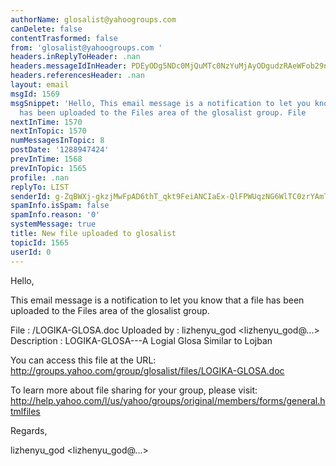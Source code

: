 ```yaml
---
authorName: glosalist@yahoogroups.com
canDelete: false
contentTrasformed: false
from: 'glosalist@yahoogroups.com '
headers.inReplyToHeader: .nan
headers.messageIdInHeader: PDEyODg5NDc0MjQuMTc0NzYuMjAyODgudzRAeWFob29ncm91cHMuY29tPg==
headers.referencesHeader: .nan
layout: email
msgId: 1569
msgSnippet: 'Hello, This email message is a notification to let you know that a file
  has been uploaded to the Files area of the glosalist group. File        :'
nextInTime: 1570
nextInTopic: 1570
numMessagesInTopic: 8
postDate: '1288947424'
prevInTime: 1568
prevInTopic: 1565
profile: .nan
replyTo: LIST
senderId: g-ZqBWXj-gkzjMwFpAD6thT_qkt9FeiANCIaEx-QlFPWUqzNG6WlTC0zrYAmT5Dz77l1GPSeHAPPrHt6V2US81A
spamInfo.isSpam: false
spamInfo.reason: '0'
systemMessage: true
title: New file uploaded to glosalist
topicId: 1565
userId: 0
---
```



Hello,

This email message is a notification to let you know that
a file has been uploaded to the Files area of the glosalist 
group.

  File        : /LOGIKA-GLOSA.doc 
  Uploaded by : lizhenyu_god <lizhenyu_god@...> 
  Description : LOGIKA-GLOSA---A Logial Glosa Similar to Lojban 

You can access this file at the URL:
http://groups.yahoo.com/group/glosalist/files/LOGIKA-GLOSA.doc 

To learn more about file sharing for your group, please visit:
http://help.yahoo.com/l/us/yahoo/groups/original/members/forms/general.htmlfiles

Regards,

lizhenyu_god <lizhenyu_god@...>
 




